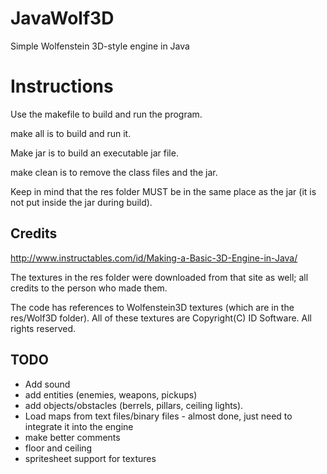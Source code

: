# JavaWolf3D
Simple Wolfenstein 3D-style engine in Java

# Instructions
Use the makefile to build and run the program.

make all is to build and run it.

Make jar is to build an executable jar file.

make clean is to remove the class files and the jar.

Keep in mind that the res folder MUST be in the same place as the jar (it is not put inside the jar during build).
## Credits
http://www.instructables.com/id/Making-a-Basic-3D-Engine-in-Java/

The textures in the res folder were downloaded from that site as well; all credits to the person who made them.

The code has references to Wolfenstein3D textures (which are in the res/Wolf3D folder). All of these textures are Copyright(C) ID Software. All rights reserved.

## TODO
* Add sound
* add entities (enemies, weapons, pickups)
* add objects/obstacles (berrels, pillars, ceiling lights).
* Load maps from text files/binary files - almost done, just need to integrate it into the engine
* make better comments
* floor and ceiling
* spritesheet support for textures
